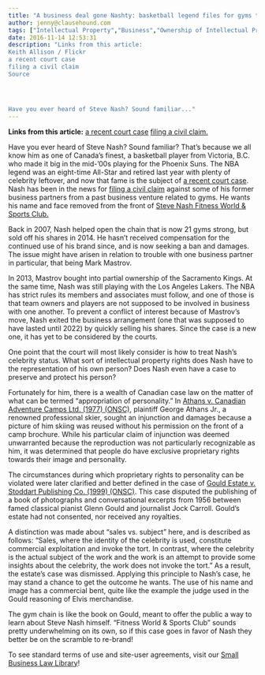 ```yaml
---
title: "A business deal gone Nashty: basketball legend files for gyms to stop using his name and image"
author: jenny@clausehound.com
tags: ["Intellectual Property","Business","Ownership of Intellectual Property","Commercial Activities","Jenny"]
date: 2016-11-14 12:53:31
description: "Links from this article:
Keith Allison / Flickr 
a recent court case
filing a civil claim
Source




Have you ever heard of Steve Nash? Sound familiar..."
---
```



**Links from this article:** [a recent court case](http://bc.ctvnews.ca/steve-nash-wants-his-name-removed-from-21-b-c-gyms-1.3121810)  [filing a civil claim.](http://www.cbc.ca/news/canada/british-columbia/steve-nash-suing-former-business-parnters-1.3277691)

Have you ever heard of Steve Nash? Sound familiar? That’s because we all know him as one of Canada’s finest, a basketball player from Victoria, B.C. who made it big in the mid-’00s playing for the Phoenix Suns. The NBA legend was an eight-time All-Star and retired last year with plenty of celebrity leftover, and now that fame is the subject of [a recent court case](http://bc.ctvnews.ca/steve-nash-wants-his-name-removed-from-21-b-c-gyms-1.3121810). Nash has been in the news for [filing a civil claim](http://www.cbc.ca/news/canada/british-columbia/steve-nash-suing-former-business-parnters-1.3277691) against some of his former business partners from a past business venture related to gyms. He wants his name and face removed from the front of [Steve Nash Fitness World & Sports Club.](http://www.snclubs.com/)

Back in 2007, Nash helped open the chain that is now 21 gyms strong, but sold off his shares in 2014. He hasn’t received compensation for the continued use of his brand since, and is now seeking a ban and damages. The issue might have arisen in relation to trouble with one business partner in particular, that being Mark Mastrov.

In 2013, Mastrov bought into partial ownership of the Sacramento Kings. At the same time, Nash was still playing with the Los Angeles Lakers. The NBA has strict rules its members and associates must follow, and one of those is that team owners and players are not supposed to be involved in business with one another. To prevent a conflict of interest because of Mastrov’s move, Nash exited the business arrangement (one that was supposed to have lasted until 2022) by quickly selling his shares. Since the case is a new one, it has yet to be considered by the courts.

One point that the court will most likely consider is how to treat Nash’s celebrity status. What sort of intellectual property rights does Nash have to the representation of his own person? Does Nash even have a case to preserve and protect his person?

Fortunately for him, there is a wealth of Canadian case law on the matter of what can be termed “appropriation of personality.” In [Athans v. Canadian Adventure Camps Ltd. (1977) (ONSC)](http://www.canlii.org/en/on/onsc/doc/1977/1977canlii1255/1977canlii1255.html), plaintiff George Athans Jr., a renowned professional skier, sought an injunction and damages because a picture of him skiing was reused without his permission on the front of a camp brochure. While his particular claim of injunction was deemed unwarranted because the reproduction was not particularly recognizable as him, it was determined that people do have exclusive proprietary rights towards their image and personality.

 

The circumstances during which proprietary rights to personality can be violated were later clarified and better defined in the case of [Gould Estate v. Stoddart Publishing Co. (1999) (ONSC)](https://releve.canlii.org/en/on/onsc/doc/1996/1996canlii8209/1996canlii8209.html?searchUrlHash=AAAAAQAQZ291bGQgdiBzdG9kZGFydAAAAAAB&amp;resultIndex=2). This case disputed the publishing of a book of photographs and conversational excerpts from 1956 between famed classical pianist Glenn Gould and journalist Jock Carroll. Gould’s estate had not consented, nor received any royalties.

A distinction was made about “sales vs. subject” here, and is described as follows: “Sales, where the identity of the celebrity is used, constitute commercial exploitation and invoke the tort. In contrast, where the celebrity is the actual subject of the work and the work is an attempt to provide some insights about the celebrity, the work does not invoke the tort.” As a result, the estate’s case was dismissed. Applying this principle to Nash’s case, he may stand a chance to get the outcome he wants. The use of his name and image has a commercial bent, quite like the example the judge used in the Gould reasoning of Elvis merchandise.

The gym chain is like the book on Gould, meant to offer the public a way to learn about Steve Nash himself. “Fitness World & Sports Club” sounds pretty underwhelming on its own, so if this case goes in favor of Nash they better be on the scramble to re-brand!

To see standard terms of use and site-user agreements, visit our [Small Business Law Library](https://clausehound.com/legal-contract/14918/#!/document=)! 
